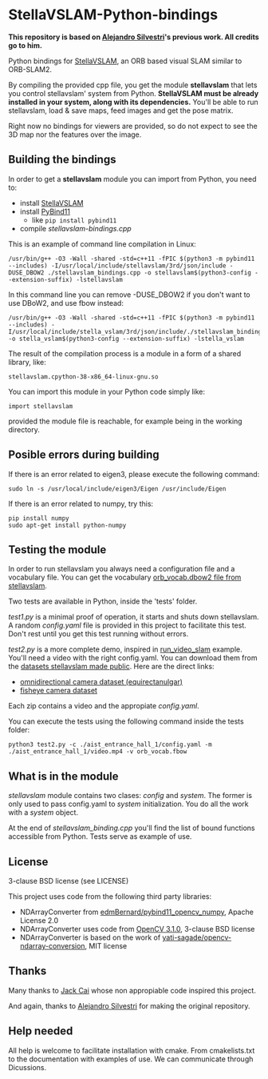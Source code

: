 # StellaVSLAM-Python-bindings
**This repository is based on [Alejandro Silvestri](https://github.com/AlejandroSilvestri)'s previous work. All credits go to him.**

Python bindings for [StellaVSLAM](https://github.com/stella-cv/stella_vslam), an ORB based visual SLAM similar to ORB-SLAM2.

By compiling the provided cpp file, you get the module **stellavslam** that lets you control stellavslam' system from Python. **StellaVSLAM must be already installed in your system, along with its dependencies.** You'll be able to run stellavslam, load & save maps, feed images and get the pose matrix.

Right now no bindings for viewers are provided, so do not expect to see the 3D map nor the features over the image.

## Building the bindings
In order to get a **stellavslam** module you can import from Python, you need to:

* install [StellaVSLAM](https://stella-cv.readthedocs.io/en/latest/installation.html#chapter-installation)
* install [PyBind11](https://github.com/pybind/pybind11)
  * like ```pip install pybind11```
* compile _stellavslam-bindings.cpp_ 

This is an example of command line compilation in Linux:

    /usr/bin/g++ -O3 -Wall -shared -std=c++11 -fPIC $(python3 -m pybind11 --includes) -I/usr/local/include/stellavslam/3rd/json/include -DUSE_DBOW2 ./stellavslam_bindings.cpp -o stellavslam$(python3-config --extension-suffix) -lstellavslam

In this command line you can remove -DUSE_DBOW2 if you don't want to use DBoW2, and use fbow instead:

    /usr/bin/g++ -O3 -Wall -shared -std=c++11 -fPIC $(python3 -m pybind11 --includes) -I/usr/local/include/stella_vslam/3rd/json/include/./stellavslam_bindings.cpp -o stella_vslam$(python3-config --extension-suffix) -lstella_vslam 

The result of the compilation process is a module in a form of a shared library, like:

    stellavslam.cpython-38-x86_64-linux-gnu.so

You can import this module in your Python code simply like:

    import stellavslam
    
provided the module file is reachable, for example being in the working directory.

## Posible errors during building

If there is an error related to eigen3, please execute the following command:

    sudo ln -s /usr/local/include/eigen3/Eigen /usr/include/Eigen

If there is an error related to numpy, try this:

    pip install numpy
    sudo apt-get install python-numpy

## Testing the module

In order to run stellavslam you always need a configuration file and a vocabulary file.  You can get the vocabulary [orb_vocab.dbow2 file from stellavslam](https://github.com/StellaVSLAM-Community/DBoW2_orb_vocab).

Two tests are available in Python, inside the 'tests' folder.

_test1.py_ is a minimal proof of operation, it starts and shuts down stellavslam.  A random _config.yaml_ file is provided in this project to facilitate this test.  Don't rest until you get this test running without errors.

_test2.py_ is a more complete demo, inspired in [run_video_slam](https://github.com/stella-cv/stella_vslam/blob/main/example/run_video_slam.cc) example.  You'll need a video with the right config.yaml.  You can download them from the [datasets stellavslam made public](https://stella-cv.readthedocs.io/en/latest/example.html#section-example-standard-datasets). Here are the direct links:

* [omnidirectional camera dataset (equirectanulgar)](https://drive.google.com/drive/folders/1A_gq8LYuENePhNHsuscLZQPhbJJwzAq4)
* [fisheye camera dataset](https://drive.google.com/drive/folders/1SVDsgz-ydm1pAbrdmhRQTmWhJnUl_xr8)

Each zip contains a video and the appropiate _config.yaml_.

You can execute the tests using the following command inside the tests folder:

    python3 test2.py -c ./aist_entrance_hall_1/config.yaml -m ./aist_entrance_hall_1/video.mp4 -v orb_vocab.fbow


## What is in the module
_stellavslam_ module contains two clases: _config_ and _system_.  The former is only used to pass config.yaml to _system_ initialization.  You do all the work with a _system_ object.

At the end of _stellavslam_binding.cpp_ you'll find the list of bound functions accessible from Python.  Tests serve as example of use.


## License
3-clause BSD license (see LICENSE)

This project uses code from the following third party libraries:

* NDArrayConverter from [edmBernard/pybind11_opencv_numpy](https://github.com/edmBernard/pybind11_opencv_numpy), Apache License 2.0
* NDArrayConverter uses code from [OpenCV 3.1.0](https://github.com/opencv/opencv/tree/3.1.0), 3-clause BSD license
* NDArrayConverter is based on the work of [yati-sagade/opencv-ndarray-conversion](https://github.com/yati-sagade/opencv-ndarray-conversion), MIT license

## Thanks
Many thanks to [Jack Cai](https://github.com/JackCai1206/stellavslam/blob/master/python/bindings.cc) whose non appropiable code inspired this project.

And again, thanks to [Alejandro Silvestri](https://github.com/AlejandroSilvestri) for making the original repository.

## Help needed
All help is welcome to facilitate installation with cmake.  From cmakelists.txt to the documentation with examples of use.
We can communicate through Dicussions.
